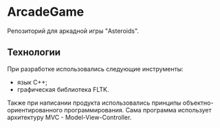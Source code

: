 # ArcadeGame
Репозиторий для аркадной игры "Asteroids".

## Технологии
При разработке использовались следующие инструменты:
- язык С++;
- графическая библиотека FLTK.

Также при написании продукта использовались принципы объектно-ориентированного программирования. Сама программа использует архитектуру MVC - Model-View-Controller.
